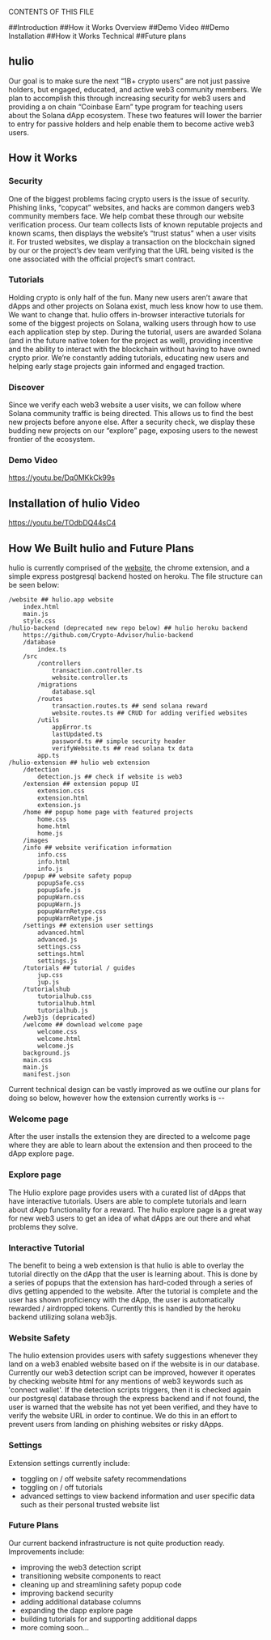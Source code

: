 CONTENTS OF THIS FILE

##Introduction
##How it Works Overview
##Demo Video
##Demo Installation
##How it Works Technical
##Future plans


## hulio
Our goal is to make sure the next “1B+ crypto users” are not just passive holders, but engaged, educated, and active web3 community members.
We plan to accomplish this through increasing security for web3 users and providing a on chain “Coinbase Earn” type program for teaching users about the Solana dApp ecosystem. These two features will lower the barrier to entry for passive holders and help enable them to become active web3 users.
  


## How it Works

### Security
One of the biggest problems facing crypto users is the issue of security. Phishing links, “copycat” websites, and hacks are common dangers web3 community members face. We help combat these through our website verification process. Our team collects lists of known reputable projects and known scams, then displays the website’s “trust status” when a user visits it. For trusted websites, we display a transaction on the blockchain signed by our or the project’s dev team verifying that the URL being visited is the one associated with the official project’s smart contract.

### Tutorials
Holding crypto is only half of the fun. Many new users aren’t aware that dApps and other projects on Solana exist, much less know how to use them. We want to change that. hulio offers in-browser interactive tutorials for some of the biggest projects on Solana, walking users through how to use each application step by step. During the tutorial, users are awarded Solana (and in the future native token for the project as well), providing incentive and the ability to interact with the blockchain without having to have owned crypto prior. We’re constantly adding tutorials, educating new users and helping early stage projects gain informed and engaged traction.

### Discover
Since we verify each web3 website a user visits, we can follow where Solana community traffic is being directed. This allows us to find the best new projects before anyone else. After a security check, we display these budding new projects on our “explore” page, exposing users to the newest frontier of the ecosystem.

### Demo Video
https://youtu.be/Dq0MKkCk99s



## Installation of hulio Video
https://youtu.be/TOdbDQ44sC4

  
  

## How We Built hulio and Future Plans
hulio is currently comprised of the [website](https://hulio.app/), the chrome extension, and a simple express postgresql backend hosted on heroku. The file structure can be seen below:

```
/website ## hulio.app website
    index.html
    main.js
    style.css
/hulio-backend (deprecated new repo below) ## hulio heroku backend
    https://github.com/Crypto-Advisor/hulio-backend
    /database
        index.ts
    /src
        /controllers
            transaction.controller.ts
            website.controller.ts
        /migrations
            database.sql
        /routes
            transaction.routes.ts ## send solana reward
            website.routes.ts ## CRUD for adding verified websites
        /utils
            appError.ts
            lastUpdated.ts
            password.ts ## simple security header
            verifyWebsite.ts ## read solana tx data
        app.ts
/hulio-extension ## hulio web extension
    /detection
        detection.js ## check if website is web3
    /extension ## extension popup UI
        extension.css
        extension.html
        extension.js
    /home ## popup home page with featured projects
        home.css
        home.html
        home.js
    /images
    /info ## website verification information
        info.css
        info.html
        info.js
    /popup ## website safety popup
        popupSafe.css
        popupSafe.js
        popupWarn.css
        popupWarn.js
        popupWarnRetype.css
        popupWarnRetype.js
    /settings ## extension user settings
        advanced.html
        advanced.js
        settings.css
        settings.html
        settings.js
    /tutorials ## tutorial / guides
        jup.css
        jup.js
    /tutorialshub
        tutorialhub.css
        tutorialhub.html
        tutorialhub.js
    /web3js (depricated)
    /welcome ## download welcome page
        welcome.css
        welcome.html
        welcome.js
    background.js
    main.css
    main.js
    manifest.json
```
 
Current technical design can be vastly improved as we outline our plans for doing so below, however how the extension currently works is -- 

### Welcome page
After the user installs the extension they are directed to a welcome page where they are able to learn about the extension and then proceed to the dApp explore page.

### Explore page
The Hulio explore page provides users with a curated list of dApps that have interactive tutorials. Users are able to complete tutorials and learn about dApp functionality for a reward. The hulio explore page is a great way for new web3 users to get an idea of what dApps are out there and what problems they solve.

### Interactive Tutorial 
The benefit to being a web extension is that hulio is able to overlay the tutorial directly on the dApp that the user is learning about. This is done by a series of popups that the extension has hard-coded through a series of divs getting appended to the website. After the tutorial is complete and the user has shown proficiency with the dApp, the user is automatically rewarded / airdropped tokens. Currently this is handled by the heroku backend utilizing solana web3js. 

### Website Safety 
The hulio extension provides users with safety suggestions whenever they land on a web3 enabled website based on if the website is in our database. Currently our web3 detection script can be improved, however it operates by checking website html for any mentions of web3 keywords such as 'connect wallet'. If the detection scripts triggers, then it is checked again our postgresql database through the express backend and if not found, the user is warned that the website has not yet been verified, and they have to verify the website URL in order to continue. We do this in an effort to prevent users from landing on phishing websites or risky dApps.

### Settings
Extension settings currently include:
- toggling on / off website safety recommendations
- toggling on / off tutorials
- advanced settings to view backend information and user specific data such as their personal trusted website list

### Future Plans
Our current backend infrastructure is not quite production ready. Improvements include:
- improving the web3 detection script
- transitioning website components to react
- cleaning up and streamlining safety popup code
- improving backend security
- adding additional database columns
- expanding the dapp explore page
- building tutorials for and supporting additional dapps
- more coming soon...
